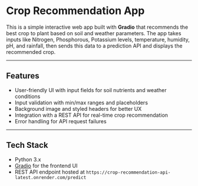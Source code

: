 # Crop Recommendation App

This is a simple interactive web app built with **Gradio** that recommends the best crop to plant based on soil and weather parameters. The app takes inputs like Nitrogen, Phosphorous, Potassium levels, temperature, humidity, pH, and rainfall, then sends this data to a prediction API and displays the recommended crop.

---

## Features

- User-friendly UI with input fields for soil nutrients and weather conditions
- Input validation with min/max ranges and placeholders
- Background image and styled headers for better UX
- Integration with a REST API for real-time crop recommendation
- Error handling for API request failures

---

## Tech Stack

- Python 3.x
- [Gradio](https://gradio.app/) for the frontend UI
- REST API endpoint hosted at `https://crop-recommendation-api-latest.onrender.com/predict` 

